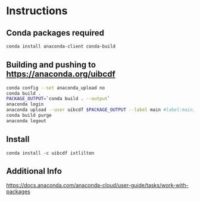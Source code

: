 # Instructions

## Conda packages required

```bash
conda install anaconda-client conda-build
```

## Building and pushing to https://anaconda.org/uibcdf

```bash
conda config --set anaconda_upload no
conda build .
PACKAGE_OUTPUT=`conda build . --output`
anaconda login
anaconda upload --user uibcdf $PACKAGE_OUTPUT --label main #label:main, dev, tests
conda build purge
anaconda logout
```
## Install

```
conda install -c uibcdf ixtlilton
```

## Additional Info
https://docs.anaconda.com/anaconda-cloud/user-guide/tasks/work-with-packages
